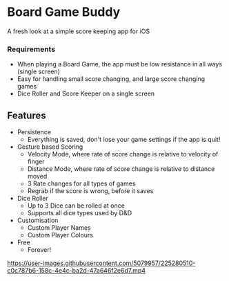 # Board Game Buddy  

A fresh look at a simple score keeping app for iOS  

### Requirements
- When playing a Board Game, the app must be low resistance in all ways (single screen)
- Easy for handling small score changing, and large score changing games
- Dice Roller and Score Keeper on a single screen

## Features
- Persistence
  - Everything is saved, don't lose your game settings if the app is quit!
- Gesture based Scoring
  - Velocity Mode, where rate of score change is relative to velocity of finger
  - Distance Mode, where rate of score change is relative to distance moved
  - 3 Rate changes for all types of games
  - Regrab if the score is wrong, before it saves
- Dice Roller
  - Up to 3 Dice can be rolled at once
  - Supports all dice types used by D&D
- Customisation
  - Custom Player Names
  - Custom Player Colours
- Free
  - Forever!
  
  

https://user-images.githubusercontent.com/5079957/225280510-c0c787b6-158c-4e4c-ba2d-47a646f2e6d7.mp4

